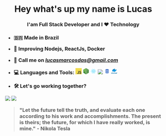   <h1  align="center"> Hey what's up my name is Lucas </h1>
<h3 align="center"> I'am Full Stack Developer and I ❤️ Technology <h3>

- 🇧🇷 Made in Brazil

- 🚀 Improving Nodejs, ReactJs, Docker

- 💬 Call me on *lucasmarcosdas@gmail.com*

- 💻 Languages and Tools: 
  <code><img height="20" src="https://raw.githubusercontent.com/github/explore/80688e429a7d4ef2fca1e82350fe8e3517d3494d/topics/javascript/javascript.png"></code>
  <code><img height="20" src="https://raw.githubusercontent.com/github/explore/80688e429a7d4ef2fca1e82350fe8e3517d3494d/topics/nodejs/nodejs.png"></code> 
  <code><img height="20" src="https://raw.githubusercontent.com/github/explore/80688e429a7d4ef2fca1e82350fe8e3517d3494d/topics/react/react.png"></code>
  <code><img height="20" src="https://raw.githubusercontent.com/jmnote/z-icons/master/svg/git.svg"></code>
  <code><img height="20" src="https://raw.githubusercontent.com/github/explore/80688e429a7d4ef2fca1e82350fe8e3517d3494d/topics/sql/sql.png"></code>
  <code><img height="20" src="https://raw.githubusercontent.com/github/explore/80688e429a7d4ef2fca1e82350fe8e3517d3494d/topics/docker/docker.png"></code>

- 🛠️ Let's go working together?

<p>
  <img src="https://github-readme-stats.vercel.app/api?username=lucasmarcosds&show_icons=true&theme=discord_old_blurple" />
  <img src="https://github-readme-stats.vercel.app/api/top-langs/?username=lucasmarcosds&layout=compact&theme=discord_old_blurple" />
</p>
  
  > "Let the future tell the truth, and evaluate each one according to his work and accomplishments. The present is theirs; the future, for which I have really worked, is mine." - Nikola Tesla
